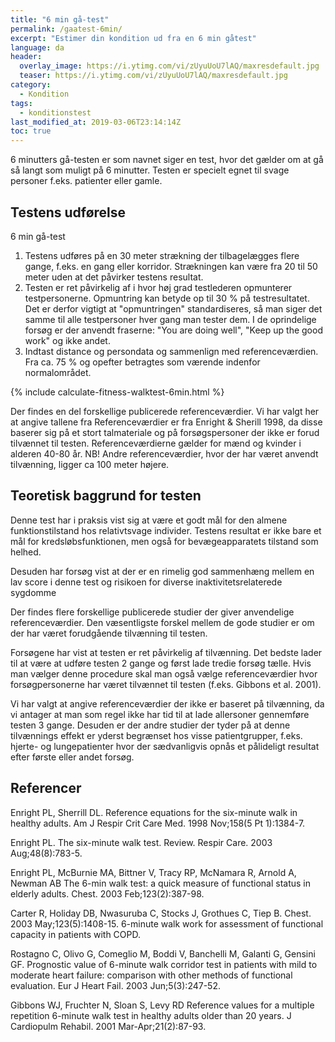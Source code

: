 ```yaml
---
title: "6 min gå-test"
permalink: /gaatest-6min/
excerpt: "Estimer din kondition ud fra en 6 min gåtest"
language: da
header:
  overlay_image: https://i.ytimg.com/vi/zUyuUoU7lAQ/maxresdefault.jpg
  teaser: https://i.ytimg.com/vi/zUyuUoU7lAQ/maxresdefault.jpg
category:
  - Kondition
tags:
  - konditionstest
last_modified_at: 2019-03-06T23:14:14Z
toc: true
---
```


6 minutters gå-testen er som navnet siger en test, hvor det gælder om at gå så langt som muligt på 6 minutter. Testen er specielt egnet til svage personer f.eks. patienter eller gamle.

## Testens udførelse

6 min gå-test

1. Testens udføres på en 30 meter strækning der tilbagelægges flere gange, f.eks. en gang eller korridor. Strækningen kan være fra 20 til 50 meter uden at det påvirker testens resultat.
2. Testen er ret påvirkelig af i hvor høj grad testlederen opmunterer testpersonerne. Opmuntring kan betyde op til 30 % på testresultatet. Det er derfor vigtigt at "opmuntringen" standardiseres, så man siger det samme til alle testpersoner hver gang man tester dem. I de oprindelige forsøg er der anvendt fraserne: "You are doing well", "Keep up the good work" og ikke andet.
3. Indtast distance og persondata og sammenlign med referenceværdien. Fra ca. 75 % og opefter betragtes som værende indenfor normalområdet. 

{% include calculate-fitness-walktest-6min.html %}

Der findes en del forskellige publicerede referenceværdier. Vi har valgt her at angive tallene fra Referenceværdier er fra Enright & Sherill 1998, da disse baserer sig på et stort talmateriale og på forsøgspersoner der ikke er forud tilvænnet til testen. Referenceværdierne gælder for mænd og kvinder i alderen 40-80 år.  NB! Andre referenceværdier, hvor der har været anvendt tilvænning, ligger ca 100 meter højere.

## Teoretisk baggrund for testen 

Denne test har i praksis vist sig at være et godt mål for den almene funktionstilstand hos relativtsvage individer. Testens resultat er ikke bare et mål for kredsløbsfunktionen, men også for bevægeapparatets tilstand som helhed.

Desuden har forsøg vist at der er en rimelig god sammenhæng mellem en lav score i denne test og risikoen for diverse inaktivitetsrelaterede sygdomme

Der findes flere forskellige publicerede studier der giver anvendelige referenceværdier. Den væsentligste forskel mellem de gode studier er om der har været forudgående tilvænning til testen.

Forsøgene har vist at testen er ret påvirkelig af tilvænning. Det bedste lader til at være at udføre testen 2 gange og først lade tredie forsøg tælle. Hvis man vælger denne procedure skal man også vælge referenceværdier hvor forsøgpersonerne har været tilvænnet til testen (f.eks. Gibbons et al. 2001).

Vi har valgt at angive referenceværdier der ikke er baseret på tilvænning, da vi antager at man som regel ikke har tid til at lade allersoner gennemføre testen 3 gange. Desuden er der andre studier der tyder på at denne tilvænnings effekt er yderst begrænset hos visse patientgrupper, f.eks. hjerte- og lungepatienter hvor der sædvanligvis opnås et pålideligt resultat efter første eller andet forsøg.

## Referencer

Enright PL, Sherrill DL.
Reference equations for the six-minute walk in healthy adults.
Am J Respir Crit Care Med. 1998 Nov;158(5 Pt 1):1384-7.

Enright PL.
The six-minute walk test. Review.
Respir Care. 2003 Aug;48(8):783-5.

Enright PL, McBurnie MA, Bittner V, Tracy RP, McNamara R, Arnold A, Newman AB
The 6-min walk test: a quick measure of functional status in elderly adults.
Chest. 2003 Feb;123(2):387-98.

Carter R, Holiday DB, Nwasuruba C, Stocks J, Grothues C, Tiep B.
Chest. 2003 May;123(5):1408-15.
6-minute walk work for assessment of functional capacity in patients with COPD.

Rostagno C, Olivo G, Comeglio M, Boddi V, Banchelli M, Galanti G, Gensini GF.
Prognostic value of 6-minute walk corridor test in patients with mild to moderate heart failure: comparison with other methods of functional evaluation.
Eur J Heart Fail. 2003 Jun;5(3):247-52.

Gibbons WJ, Fruchter N, Sloan S, Levy RD
Reference values for a multiple repetition 6-minute walk test in healthy adults older than 20 years.
J Cardiopulm Rehabil. 2001 Mar-Apr;21(2):87-93.
